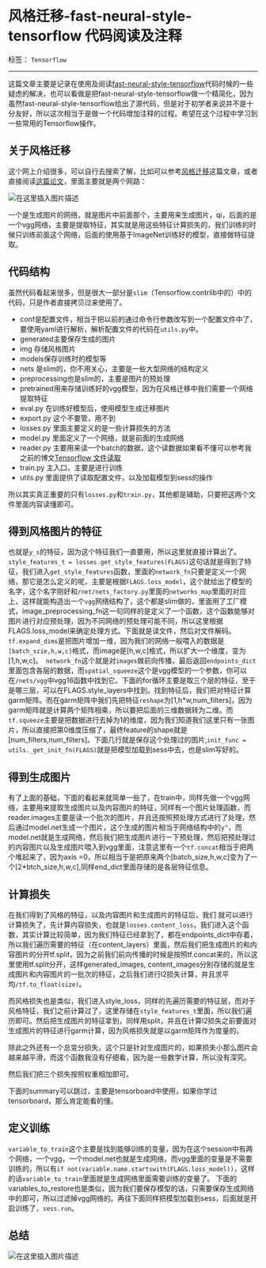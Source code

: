 ﻿# 风格迁移-fast-neural-style-tensorflow 代码阅读及注释

标签： `Tensorflow`

---  

这篇文章主要是记录在使用及阅读[fast-neural-style-tensorflow][1]代码时候的一些疑虑的解决，也可以看做是把fast-neural-style-tensorflow做一个精简化，因为虽然fast-neural-style-tensorflow给出了源代码，但是对于初学者来说并不是十分友好，所以这次相当于是做一个代码增加注释的过程。希望在这个过程中学习到一些常用的Tensorflow操作。    

## 关于风格迁移  

这个网上介绍很多，可以自行去搜索了解，比如可以参考[风格迁移][2]这篇文章，或者直接阅读[这篇论文][3]，里面主要就是两个网路：  

![在这里插入图片描述](https://img-blog.csdnimg.cn/20190322155052526.png?x-oss-process=image/watermark,type_ZmFuZ3poZW5naGVpdGk,shadow_10,text_aHR0cHM6Ly9ibG9nLmNzZG4ubmV0L3FxXzI4ODg4ODM3,size_16,color_FFFFFF,t_70)  

一个是生成图片的网络，就是图片中前面那个，主要用来生成图片，qi，后面的是一个vgg网络，主要是提取特征，其实就是用这些特征计算损失的，我们训练的时候只训练前面这个网络，后面的使用基于ImageNet训练好的模型，直接做特征提取。


## 代码结构  

虽然代码看起来很多，但是很大一部分是`slim`（Tensorflow.contrlib中的）中的代码，只是作者直接拷贝过来使用了。  

* conf是配置文件，相当于把以前的通过命令行参数改写到一个配置文件中了，要使用yaml进行解析，解析配置文件的代码在`utils.py`中。
* generated主要保存生成的图片
* img 存储风格图片
* models保存训练时的模型等
* nets 是slim的，你不用关心，主要是一些大型网络的结构定义
* preprocessing也是slim的，主要是图片的预处理
* pretrained用来存储训练好的vgg模型，因为在风格迁移中我们需要一个网络提取特征
* eval.py 在训练好模型后，使用模型生成迁移图片
* export.py 这个不要管，用不到
* losses.py 里面主要定义的是一些计算损失的方法
* model.py 里面定义了一个网络，就是前面的生成网络
* reader.py 主要用来读一个batch的数据，这个读数据如果看不懂可以参考我之前的博文[Tensorflow 文件读取][4]  
* train.py 主入口，主要是进行训练
* utils.py 里面提供了读取配置文件，以及加载模型到sess的操作

所以其实真正重要的只有`losses.py`和`train.py`，其他都是辅助，只要把这两个文件里面内容读懂即可。  

## 得到风格图片的特征  

也就是`y_s`的特征，因为这个特征我们一直要用，所以这里就直接计算出了。`style_features_t = losses.get_style_features(FLAGS)`这句话就是得到了特征，我们进入`get_style_features`函数，里面的`network_fn`只要是定义一个网络，那它是怎么定义的呢，主要是根据`FLAGS.loss_model`，这个就给出了模型的名字，这个名字刚好和`/net/nets_factory.py`里面的`networks_map`里面的对应上，这样就能构造出一个`vgg`网络结构了，这个都是slim做的，里面用了工厂模式，image_preprocessing_fn这一句同样的是定义了一个函数，这个函数能够对图片进行对应预处理，因为不同网络的预处理可能不同，所以这里根据FLAGS.loss_model来确定处理方式。下面就是读文件，然后对文件解码。` tf.expand_dims`是把图片增加一维，因为我们的网络一般喂入的数据是`[batch_szie,h,w,c]`格式，而image是[h,w,c]格式，所以扩大一个维度，变为[1,h,w,c]。` network_fn`这个就是对`images`做前向传播，最后返回`endpoints_dict`里面包含各层的数据，而`spatial_squeeze`这个是vgg模型的一个参数，你可以在`/nets/vgg`中vgg16函数中找到它。下面的for循环主要是取三个层的特征，至于是哪三层，可以在FLAGS.style_layers中找到。找到特征后，我们把对特征计算garm矩阵。而在garm矩阵中我们先把特征`reshape`为[1,h*w,num_filters]，因为garm矩阵就是计算两个矩阵相乘，所以要把后面的三维数据转为二维。而`tf.squeeze`主要是把数据进行去掉为1的维度，因为我们知道我们这里只有一张图片，所以直接把第0维度压缩了，最终feature的shape就是[num_filters,num_filters]。下面几行就是保存这个处理过的图片,`init_func = utils._get_init_fn(FLAGS)`就是把模型加载到sess中去，也是slim写好的。  

## 得到生成图片  

有了上面的基础，下面的看起来就简单一些了，在train中，同样先做一个vgg网络，主要用来提取生成图片以及内容图片的特征，同样有一个图片处理函数，而reader.images主要是读一个批次的图片，并且还按照预处理方式进行了处理，然后通过model.net生成一个图片，这个生成的图片相当于网络结构中的`y^`，而model.net就是生成网络，然后我们把生成图片进行一下预处理，然后把预处理过的内容图片以及生成图片喂入到vgg里面，注意这里有一个`tf.concat`相当于把两个堆起来了，因为axis =0，所以相当于是把原来两个[batch_size,h,w,c]变为了一个[2*btch_size,h,w,c],同样end_dict里面存储的是各层特征信息。  

## 计算损失  

在我们得到了风格的特征，以及内容图片和生成图片的特征后，我们
就可以进行计算损失了，先计算内容损失，也就是`losses.content_loss`，我们进入这个函数，其实计算比较简单，因为我们特征已经拿到了，都在endpoints_dict中存着，所以我们遍历需要的特征（在content_layers）里面，然后我们把生成图片的和内容图片的分开tf.split，因为之前我们前向传播的时候是按照tf.concat来的，所以这里使用tf.split分开，这样generated_images, content_images分别存储的就是生成图片和内容图片的一批次的特征，之后我们进行l2损失计算，并且求平均`/tf.to_float(size)`。  

而风格损失也是类似，我们进入style_loss，同样的先遍历需要的特征层，而对于风格特征，我们之前计算过了，这里存储在`style_features_t`里面，所以我们遍历即可。然后把生成图片的特征拿到，同样用split，并且在计算l2损失之前要面对生成图片的特征进行garm计算，因为风格损失就是以garm矩阵作为度量的。  

除此之外还有一个总变分损失，这个只是针对生成图片的，如果损失小那么图片会越来越平滑，而这个函数我没有仔细看，因为是一些数学计算，所以没有深究。 

然后我们把三个损失按照权重相加即可。  

下面的summary可以跳过，主要是tensorboard中使用，如果你学过tensorboard，那么肯定能看的懂。  

## 定义训练  

`variable_to_train`这个主要是找到能够训练的变量，因为在这个session中有两个网络，一个vgg，一个model.net也就是生成网络，而vgg里面的变量是不需要训练的，所以有`if not(variable.name.startswith(FLAGS.loss_model))`，这样的话`variable_to_train`里面就是生成网络里面需要训练的变量了。 下面的variables_to_restore也是类似，因为我们要保存模型的话，只需要保存生成网络中的即可，所以过滤掉vgg网络的。再往下面同样把模型加载到sess，后面就是开启训练了，`sess.run`。  

## 总结  

![在这里插入图片描述](https://img-blog.csdnimg.cn/20190322165321680.png?x-oss-process=image/watermark,type_ZmFuZ3poZW5naGVpdGk,shadow_10,text_aHR0cHM6Ly9ibG9nLmNzZG4ubmV0L3FxXzI4ODg4ODM3,size_16,color_FFFFFF,t_70)




  [1]: https://github.com/hzy46/fast-neural-style-tensorflow
  [2]: https://blog.csdn.net/qq_25737169/article/details/79192211
  [3]: https://arxiv.org/pdf/1603.08155.pdf
  [4]: https://blog.csdn.net/qq_28888837/article/details/88377690